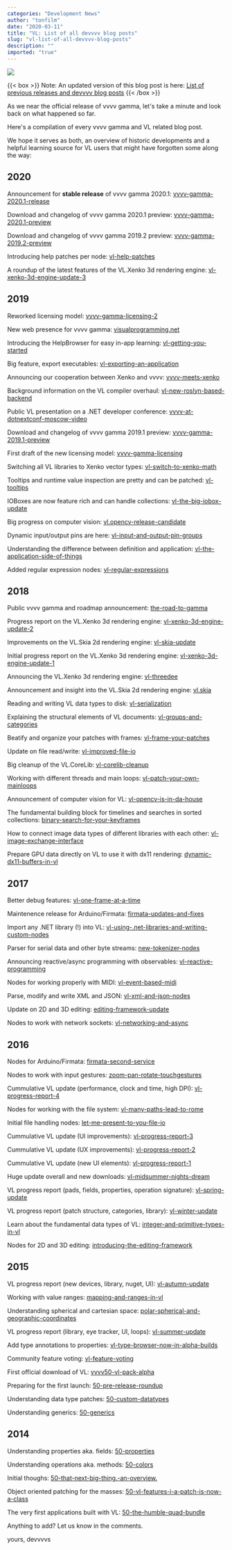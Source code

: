 ```yaml
---
categories: "Development News"
author: "tonfilm"
date: "2020-03-11"
title: "VL: List of all devvvv blog posts"
slug: "vl-list-of-all-devvvv-blog-posts"
description: ""
imported: "true"
---
```



![](vvvv2019-2_0.png)

{{< box >}}
Note:
An updated version of this blog post is here: [List of previous releases and devvvv blog posts](https://thegraybook.vvvv.org/roadmap/past.html)
{{< /box >}}

As we near the official release of vvvv gamma, let's take a minute and look back on what happened so far.

Here's a compilation of every vvvv gamma and VL related blog post.

We hope it serves as both, an overview of historic developments and a helpful learning source for VL users that might have forgotten some along the way:

## 2020
Announcement for **stable release** of vvvv gamma 2020.1: [vvvv-gamma-2020.1-release](/blog/2020/vvvv-gamma-2020.1-release)

Download and changelog of vvvv gamma 2020.1 preview: [vvvv-gamma-2020.1-preview](/blog/2020/vvvv-gamma-2020.1-preview)

Download and changelog of vvvv gamma 2019.2 preview: [vvvv-gamma-2019.2-preview](/blog/2020/vvvv-gamma-2019.2-preview)

Introducing help patches per node: [vl-help-patches](/blog/2020/vl-help-patches)

A roundup of the latest features of the VL.Xenko 3d rendering engine: [vl-xenko-3d-engine-update-3](/blog/2020/vl-xenko-3d-engine-update-3)

## 2019
Reworked licensing model: [vvvv-gamma-licensing-2](/blog/2019/vvvv-gamma-licensing-2)

New web presence for vvvv gamma: [visualprogramming.net](/blog/2019/visualprogramming.net)

Introducing the HelpBrowser for easy in-app learning: [vl-getting-you-started](/blog/2019/vl-getting-you-started)

Big feature, export executables: [vl-exporting-an-application](/blog/2019/vl-exporting-an-application)

Announcing our cooperation between Xenko and vvvv: [vvvv-meets-xenko](/blog/2019/vvvv-meets-xenko)

Background information on the VL compiler overhaul: [vl-new-roslyn-based-backend](/blog/2019/vl-new-roslyn-based-backend)

Public VL presentation on a .NET developer conference: [vvvv-at-dotnextconf-moscow-video](/blog/2019/vvvv-at-dotnextconf-moscow-video)

Download and changelog of vvvv gamma 2019.1 preview: [vvvv-gamma-2019.1-preview](/blog/2019/vvvv-gamma-2019.1-preview)

First draft of the new licensing model: [vvvv-gamma-licensing](/blog/2019/vvvv-gamma-licensing)

Switching all VL libraries to Xenko vector types: [vl-switch-to-xenko-math](/blog/2019/vl-switch-to-xenko-math)

Tooltips and runtime value inspection are pretty and can be patched: [vl-tooltips](/blog/2019/vl-tooltips)

IOBoxes are now feature rich and can handle collections: [vl-the-big-iobox-update](/blog/2019/vl-the-big-iobox-update)

Big progress on computer vision: [vl.opencv-release-candidate](/blog/2019/vl.opencv-release-candidate)

Dynamic input/output pins are here: [vl-input-and-output-pin-groups](/blog/2019/vl-input-and-output-pin-groups)

Understanding the difference between definition and application: [vl-the-application-side-of-things](/blog/2019/vl-the-application-side-of-things)

Added regular expression nodes: [vl-regular-expressions](/blog/2019/vl-regular-expressions)

## 2018
Public vvvv gamma and roadmap announcement: [the-road-to-gamma](/blog/2018/the-road-to-gamma)

Progress report on the VL.Xenko 3d rendering engine: [vl-xenko-3d-engine-update-2](/blog/2018/vl-xenko-3d-engine-update-2)

Improvements on the VL.Skia 2d rendering engine: [vl-skia-update](/blog/2018/vl-skia-update)

Initial progress report on the VL.Xenko 3d rendering engine: [vl-xenko-3d-engine-update-1](/blog/2018/vl-xenko-3d-engine-update-1)

Announcing the VL.Xenko 3d rendering engine: [vl-threedee](/blog/2018/vl-threedee)

Announcement and insight into the VL.Skia 2d rendering engine: [vl.skia](/blog/2018/vl.skia)

Reading and writing VL data types to disk: [vl-serialization](/blog/2018/vl-serialization)

Explaining the structural elements of VL documents: [vl-groups-and-categories](/blog/2018/vl-groups-and-categories)

Beatify and organize your patches with frames: [vl-frame-your-patches](/blog/2018/vl-frame-your-patches)

Update on file read/write: [vl-improved-file-io](/blog/2018/vl-improved-file-io)

Big cleanup of the VL.CoreLib: [vl-corelib-cleanup](/blog/2018/vl-corelib-cleanup)

Working with different threads and main loops: [vl-patch-your-own-mainloops](/blog/2018/vl-patch-your-own-mainloops)

Announcement of computer vision for VL: [vl-opencv-is-in-da-house](/blog/2018/vl-opencv-is-in-da-house)

The fundamental building block for timelines and searches in sorted collections: [binary-search-for-your-keyframes](/blog/2018/binary-search-for-your-keyframes)

How to connect image data types of different libraries with each other: [vl-image-exchange-interface](/blog/2018/vl-image-exchange-interface)

Prepare GPU data directly on VL to use it with dx11 rendering: [dynamic-dx11-buffers-in-vl](/blog/2018/dynamic-dx11-buffers-in-vl)

## 2017
Better debug features: [vl-one-frame-at-a-time](/blog/2017/vl-one-frame-at-a-time)

Maintenence release for Arduino/Firmata: [firmata-updates-and-fixes](/blog/2017/firmata-updates-and-fixes)

Import any .NET library (!) into VL: [vl-using-.net-libraries-and-writing-custom-nodes](/blog/2017/vl-using-.net-libraries-and-writing-custom-nodes)

Parser for serial data and other byte streams: [new-tokenizer-nodes](/blog/2017/new-tokenizer-nodes)

Announcing reactive/async programming with observables: [vl-reactive-programming](/blog/2017/vl-reactive-programming)

Nodes for working properly with MIDI: [vl-event-based-midi](/blog/2017/vl-event-based-midi)

Parse, modify and write XML and JSON: [vl-xml-and-json-nodes](/blog/2017/vl-xml-and-json-nodes)

Update on 2D and 3D editing: [editing-framework-update](/blog/2017/editing-framework-update)

Nodes to work with network sockets: [vl-networking-and-async](/blog/2017/vl-networking-and-async)

## 2016
Nodes for Arduino/Firmata: [firmata-second-service](/blog/2016/firmata-second-service)

Nodes to work with input gestures: [zoom-pan-rotate-touchgestures](/blog/2016/zoom-pan-rotate-touchgestures)

Cummulative VL update (performance, clock and time, high DPI): [vl-progress-report-4](/blog/2016/vl-progress-report-4)

Nodes for working with the file system: [vl-many-paths-lead-to-rome](/blog/2016/vl-many-paths-lead-to-rome)

Initial file handling nodes: [let-me-present-to-you-file-io](/blog/2016/let-me-present-to-you-file-io)

Cummulative VL update (UI improvements): [vl-progress-report-3](/blog/2016/vl-progress-report-3)

Cummulative VL update (UX improvements): [vl-progress-report-2](/blog/2016/vl-progress-report-2)

Cummulative VL update (new UI elements): [vl-progress-report-1](/blog/2016/vl-progress-report-1)

Huge update overall and new downloads: [vl-midsummer-nights-dream](/blog/2016/vl-midsummer-nights-dream)

VL progress report (pads, fields, properties, operation signature): [vl-spring-update](/blog/2016/vl-spring-update)

VL progress report (patch structure, categories, library): [vl-winter-update](/blog/2016/vl-winter-update)

Learn about the fundamental data types of VL: [integer-and-primitive-types-in-vl](/blog/2016/integer-and-primitive-types-in-vl)

Nodes for 2D and 3D editing: [introducing-the-editing-framework](/blog/2016/introducing-the-editing-framework)

## 2015
VL progress report (new devices, library, nuget, UI): [vl-autumn-update](/blog/2015/vl-autumn-update)

Working with value ranges: [mapping-and-ranges-in-vl](/blog/2015/mapping-and-ranges-in-vl)

Understanding spherical and cartesian space: [polar-spherical-and-geographic-coordinates](/blog/2015/polar-spherical-and-geographic-coordinates)

VL progress report (library, eye tracker, UI, loops): [vl-summer-update](/blog/2015/vl-summer-update)

Add type annotations to properties: [vl-type-browser-now-in-alpha-builds](/blog/2015/vl-type-browser-now-in-alpha-builds)

Community feature voting: [vl-feature-voting](/blog/2015/vl-feature-voting)

First official download of VL: [vvvv50-vl-pack-alpha](/blog/2015/vvvv50-vl-pack-alpha)

Preparing for the first launch: [50-pre-release-roundup](/blog/2015/50-pre-release-roundup)

Understanding data type patches: [50-custom-datatypes](/blog/2015/50-custom-datatypes)

Understanding generics: [50-generics](/blog/2015/50-generics)

## 2014
Understanding properties aka. fields: [50-properties](/blog/2014/50-properties)

Understanding operations aka. methods: [50-colors](/blog/2014/50-colors)

Initial thoughs: [50-that-next-big-thing.-an-overview.](/blog/2014/50-that-next-big-thing.-an-overview.)

Object oriented patching for the masses: [50-vl-features-i-a-patch-is-now-a-class](/blog/2014/50-vl-features-i-a-patch-is-now-a-class)

The very first applications built with VL: [50-the-humble-quad-bundle](/blog/2014/50-the-humble-quad-bundle)

Anything to add? Let us know in the comments.

yours,
devvvvs